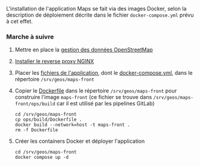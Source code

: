 L'installation de l'application Maps se fait via des images Docker, selon la description de déploiement décrite dans le fichier `docker-compose.yml` prévu à cet effet.

### Marche à suivre

1. Mettre en place la [gestion des données OpenStreetMap](https://gitlab.avasad.ch/geos/scripts/-/blob/main/README.md)

2. [Installer le reverse proxy NGINX](https://gitlab.avasad.ch/geos/nginx-server/-/blob/main/README.md)

3. Placer les [fichiers de l'application](https://gitlab.avasad.ch/geos/maps/maps-front), dont le [docker-compose.yml](https://gitlab.avasad.ch/geos/maps/maps-front/-/blob/main/docker-compose.yml), dans le répertoire `/srv/geos/maps-front`

4. Copier le [Dockerfile](https://gitlab.avasad.ch/geos/maps/maps-front/-/blob/main/ops/build/Dockerfile) dans le répertoire `/srv/geos/maps-front` pour construire l'image `maps-front` (ce fichier se trouve dans `/srv/geos/maps-front/ops/build` car il est utilisé par les pipelines GitLab)

   ```shell
   cd /srv/geos/maps-front
   cp ops/build/Dockerfile .
   docker build --network=host -t maps-front .
   rm -f Dockerfile
   ```

5. Créer les containers Docker et déployer l'application

   ```shell
   cd /srv/geos/maps-front
   docker compose up -d
   ```
